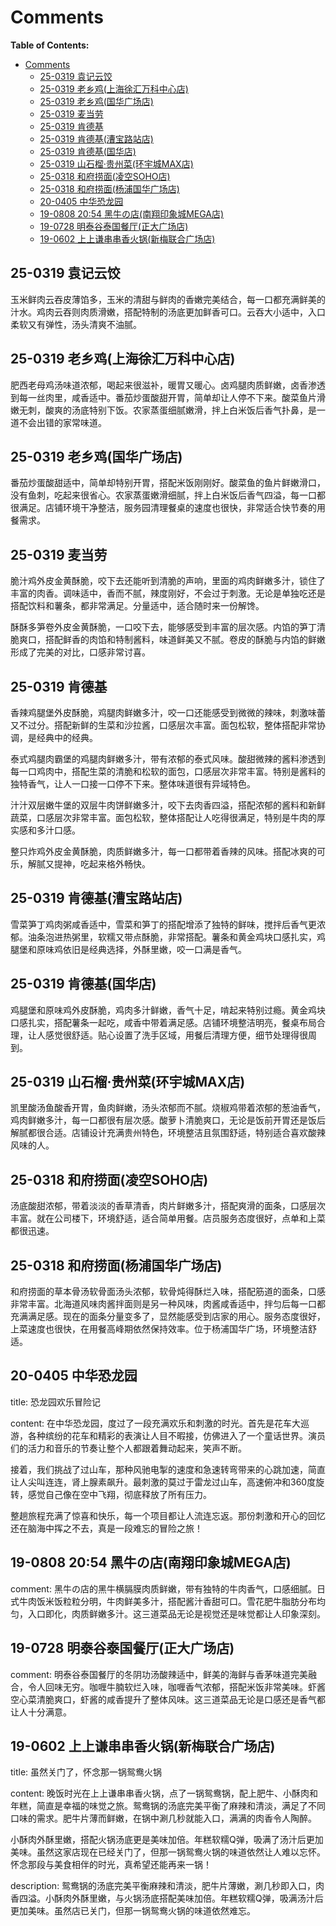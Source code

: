 # Comments

**Table of Contents:**

- [Comments](#comments)
  - [25-0319 袁记云饺](#25-0319-袁记云饺)
  - [25-0319 老乡鸡(上海徐汇万科中心店)](#25-0319-老乡鸡上海徐汇万科中心店)
  - [25-0319 老乡鸡(国华广场店)](#25-0319-老乡鸡国华广场店)
  - [25-0319 麦当劳](#25-0319-麦当劳)
  - [25-0319 肯德基](#25-0319-肯德基)
  - [25-0319 肯德基(漕宝路站店)](#25-0319-肯德基漕宝路站店)
  - [25-0319 肯德基(国华店)](#25-0319-肯德基国华店)
  - [25-0319 山石榴·贵州菜(环宇城MAX店)](#25-0319-山石榴贵州菜环宇城max店)
  - [25-0318 和府捞面(凌空SOHO店)](#25-0318-和府捞面凌空soho店)
  - [25-0318 和府捞面(杨浦国华广场店)](#25-0318-和府捞面杨浦国华广场店)
  - [20-0405 中华恐龙园](#20-0405-中华恐龙园)
  - [19-0808 20:54 黑牛の店(南翔印象城MEGA店)](#19-0808-2054-黑牛の店南翔印象城mega店)
  - [19-0728 明泰谷泰国餐厅(正大广场店)](#19-0728-明泰谷泰国餐厅正大广场店)
  - [19-0602 上上谦串串香火锅(新梅联合广场店)](#19-0602-上上谦串串香火锅新梅联合广场店)

## 25-0319 袁记云饺

玉米鲜肉云吞皮薄馅多，玉米的清甜与鲜肉的香嫩完美结合，每一口都充满鲜美的汁水。鸡肉云吞则肉质滑嫩，搭配特制的汤底更加鲜香可口。云吞大小适中，入口柔软又有弹性，汤头清爽不油腻。

## 25-0319 老乡鸡(上海徐汇万科中心店)

肥西老母鸡汤味道浓郁，喝起来很滋补，暖胃又暖心。卤鸡腿肉质鲜嫩，卤香渗透到每一丝肉里，咸香适中。番茄炒蛋酸甜开胃，简单却让人停不下来。酸菜鱼片滑嫩无刺，酸爽的汤底特别下饭。农家蒸蛋细腻嫩滑，拌上白米饭后香气扑鼻，是一道不会出错的家常味道。

## 25-0319 老乡鸡(国华广场店)

番茄炒蛋酸甜适中，简单却特别开胃，搭配米饭刚刚好。酸菜鱼的鱼片鲜嫩滑口，没有鱼刺，吃起来很省心。农家蒸蛋嫩滑细腻，拌上白米饭后香气四溢，每一口都很满足。店铺环境干净整洁，服务园清理餐桌的速度也很快，非常适合快节奏的用餐需求。

## 25-0319 麦当劳

脆汁鸡外皮金黄酥脆，咬下去还能听到清脆的声响，里面的鸡肉鲜嫩多汁，锁住了丰富的肉香。调味适中，香而不腻，辣度刚好，不会过于刺激。无论是单独吃还是搭配饮料和薯条，都非常满足。分量适中，适合随时来一份解馋。

酥酥多笋卷外皮金黄酥脆，一口咬下去，能够感受到丰富的层次感。内馅的笋丁清脆爽口，搭配鲜香的肉馅和特制酱料，味道鲜美又不腻。卷皮的酥脆与内馅的鲜嫩形成了完美的对比，口感非常讨喜。

## 25-0319 肯德基

香辣鸡腿堡外皮酥脆，鸡腿肉鲜嫩多汁，咬一口还能感受到微微的辣味，刺激味蕾又不过分。搭配新鲜的生菜和沙拉酱，口感层次丰富。面包松软，整体搭配非常协调，是经典中的经典。

泰式鸡腿肉霸堡的鸡腿肉鲜嫩多汁，带有浓郁的泰式风味。酸甜微辣的酱料渗透到每一口鸡肉中，搭配生菜的清脆和松软的面包，口感层次非常丰富。特别是酱料的独特香气，让人一口接一口停不下来。整体味道很有异域特色。

汁汁双层嫩牛堡的双层牛肉饼鲜嫩多汁，咬下去肉香四溢，搭配浓郁的酱料和新鲜蔬菜，口感层次非常丰富。面包松软，整体搭配让人吃得很满足，特别是牛肉的厚实感和多汁口感。

整只炸鸡外皮金黄酥脆，肉质鲜嫩多汁，每一口都带着香辣的风味。搭配冰爽的可乐，解腻又提神，吃起来格外畅快。

## 25-0319 肯德基(漕宝路站店)

雪菜笋丁鸡肉粥咸香适中，雪菜和笋丁的搭配增添了独特的鲜味，搅拌后香气更浓郁。油条泡进热粥里，软糯又带点酥脆，非常搭配。薯条和黄金鸡块口感扎实，鸡腿堡和原味鸡依旧是经典选择，外酥里嫩，咬一口满是香气。

## 25-0319 肯德基(国华店)

鸡腿堡和原味鸡外皮酥脆，鸡肉多汁鲜嫩，香气十足，啃起来特别过瘾。黄金鸡块口感扎实，搭配薯条一起吃，咸香中带着满足感。店铺环境整洁明亮，餐桌布局合理，让人感觉很舒适。贴心设置了洗手区域，用餐后清理方便，细节处理得很周到。

## 25-0319 山石榴·贵州菜(环宇城MAX店)

凯里酸汤鱼酸香开胃，鱼肉鲜嫩，汤头浓郁而不腻。烧椒鸡带着浓郁的葱油香气，鸡肉鲜嫩多汁，每一口都很有层次感。酸萝卜清脆爽口，无论是饭前开胃还是饭后解腻都很合适。店铺设计充满贵州特色，环境整洁且氛围舒适，特别适合喜欢酸辣风味的人。

## 25-0318 和府捞面(凌空SOHO店)

汤底酸甜浓郁，带着淡淡的香草清香，肉片鲜嫩多汁，搭配爽滑的面条，口感层次丰富。就在公司楼下，环境舒适，适合简单用餐。店员服务态度很好，点单和上菜都很迅速。

## 25-0318 和府捞面(杨浦国华广场店)

和府捞面的草本骨汤软骨面汤头浓郁，软骨炖得酥烂入味，搭配筋道的面条，口感非常丰富。北海道风味肉酱拌面则是另一种风味，肉酱咸香适中，拌匀后每一口都充满满足感。现在的面条分量变多了，显然能感受到店家的用心。服务态度很好，上菜速度也很快，在用餐高峰期依然保持效率。位于杨浦国华广场，环境整洁舒适。

## 20-0405 中华恐龙园

title: 恐龙园欢乐冒险记

content: 在中华恐龙园，度过了一段充满欢乐和刺激的时光。首先是花车大巡游，各种缤纷的花车和精彩的表演让人目不暇接，仿佛进入了一个童话世界。演员们的活力和音乐的节奏让整个人都跟着舞动起来，笑声不断。

接着，我们挑战了过山车，那种风驰电掣的速度和急速转弯带来的心跳加速，简直让人尖叫连连，肾上腺素飙升。最刺激的莫过于雷龙过山车，高速俯冲和360度旋转，感觉自己像在空中飞翔，彻底释放了所有压力。

整趟旅程充满了惊喜和快乐，每一个项目都让人流连忘返。那份刺激和开心的回忆还在脑海中挥之不去，真是一段难忘的冒险之旅！

## 19-0808 20:54 黑牛の店(南翔印象城MEGA店)

comment: 黑牛の店的黑牛横膈膜肉质鲜嫩，带有独特的牛肉香气，口感细腻。日式牛肉饭米饭粒粒分明，牛肉鲜美多汁，搭配酱汁香甜可口。雪花肥牛脂肪分布均匀，入口即化，肉质鲜嫩多汁。这三道菜品无论是视觉还是味觉都让人印象深刻。

## 19-0728 明泰谷泰国餐厅(正大广场店)

comment: 明泰谷泰国餐厅的冬阴功汤酸辣适中，鲜美的海鲜与香茅味道完美融合，令人回味无穷。咖喱牛腩软烂入味，咖喱香气浓郁，搭配米饭非常美味。虾酱空心菜清脆爽口，虾酱的咸香提升了整体风味。这三道菜品无论是口感还是香气都让人十分满意。

## 19-0602 上上谦串串香火锅(新梅联合广场店)

title: 虽然关门了，怀念那一锅鸳鸯火锅

content: 晚饭时光在上上谦串串香火锅，点了一锅鸳鸯锅，配上肥牛、小酥肉和年糕，简直是幸福的味觉之旅。鸳鸯锅的汤底完美平衡了麻辣和清淡，满足了不同口味的需求。肥牛片薄而鲜嫩，在锅中涮几秒就能入口，满满的肉香令人陶醉。

小酥肉外酥里嫩，搭配火锅汤底更是美味加倍。年糕软糯Q弹，吸满了汤汁后更加美味。虽然这家店现在已经关门了，但那一锅鸳鸯火锅的味道依然让人难以忘怀。怀念那段与美食相伴的时光，真希望还能再来一锅！

description: 鸳鸯锅的汤底完美平衡麻辣和清淡，肥牛片薄嫩，涮几秒即入口，肉香四溢。小酥肉外酥里嫩，与火锅汤底搭配美味加倍。年糕软糯Q弹，吸满汤汁后更加美味。虽然店已关门，但那一锅鸳鸯火锅的味道依然难忘。
